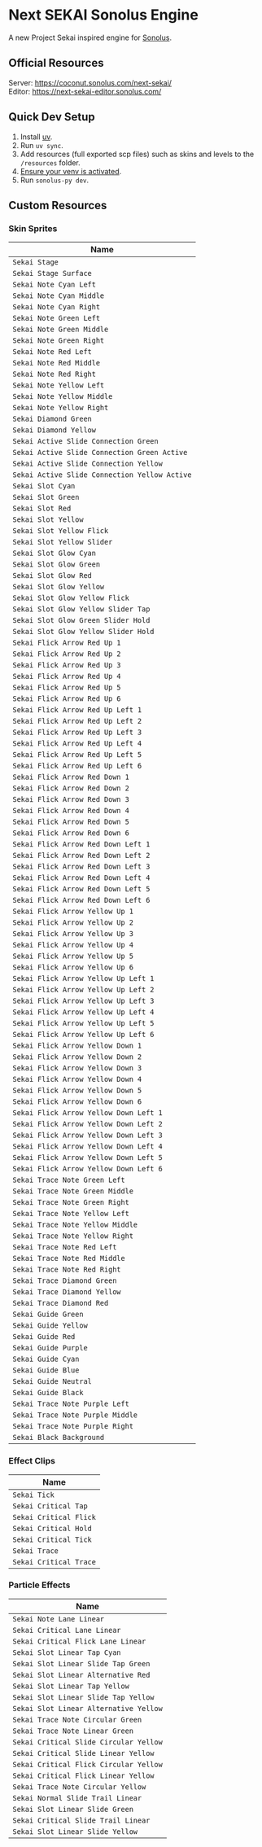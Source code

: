 # Next SEKAI Sonolus Engine

A new Project Sekai inspired engine for [Sonolus](https://sonolus.com).

## Official Resources

Server: https://coconut.sonolus.com/next-sekai/  
Editor: https://next-sekai-editor.sonolus.com/  

## Quick Dev Setup
1. Install [uv](https://docs.astral.sh/uv/).
2. Run `uv sync`.
3. Add resources (full exported scp files) such as skins and levels to the `/resources` folder.
4. [Ensure your venv is activated](https://docs.astral.sh/uv/pip/environments/#using-a-virtual-environment).
5. Run `sonolus-py dev`.

## Custom Resources

### Skin Sprites

| Name                                          |
|-----------------------------------------------|
| `Sekai Stage`                                 |
| `Sekai Stage Surface`                         |
| `Sekai Note Cyan Left`                        |
| `Sekai Note Cyan Middle`                      |
| `Sekai Note Cyan Right`                       |
| `Sekai Note Green Left`                       |
| `Sekai Note Green Middle`                     |
| `Sekai Note Green Right`                      |
| `Sekai Note Red Left`                         |
| `Sekai Note Red Middle`                       |
| `Sekai Note Red Right`                        |
| `Sekai Note Yellow Left`                      |
| `Sekai Note Yellow Middle`                    |
| `Sekai Note Yellow Right`                     |
| `Sekai Diamond Green`                         |
| `Sekai Diamond Yellow`                        |
| `Sekai Active Slide Connection Green`         |
| `Sekai Active Slide Connection Green Active`  |
| `Sekai Active Slide Connection Yellow`        |
| `Sekai Active Slide Connection Yellow Active` |
| `Sekai Slot Cyan`                             |
| `Sekai Slot Green`                            |
| `Sekai Slot Red`                              |
| `Sekai Slot Yellow`                           |
| `Sekai Slot Yellow Flick`                     |
| `Sekai Slot Yellow Slider`                    |
| `Sekai Slot Glow Cyan`                        |
| `Sekai Slot Glow Green`                       |
| `Sekai Slot Glow Red`                         |
| `Sekai Slot Glow Yellow`                      |
| `Sekai Slot Glow Yellow Flick`                |
| `Sekai Slot Glow Yellow Slider Tap`           |
| `Sekai Slot Glow Green Slider Hold`           |
| `Sekai Slot Glow Yellow Slider Hold`          |
| `Sekai Flick Arrow Red Up 1`                  |
| `Sekai Flick Arrow Red Up 2`                  |
| `Sekai Flick Arrow Red Up 3`                  |
| `Sekai Flick Arrow Red Up 4`                  |
| `Sekai Flick Arrow Red Up 5`                  |
| `Sekai Flick Arrow Red Up 6`                  |
| `Sekai Flick Arrow Red Up Left 1`             |
| `Sekai Flick Arrow Red Up Left 2`             |
| `Sekai Flick Arrow Red Up Left 3`             |
| `Sekai Flick Arrow Red Up Left 4`             |
| `Sekai Flick Arrow Red Up Left 5`             |
| `Sekai Flick Arrow Red Up Left 6`             |
| `Sekai Flick Arrow Red Down 1`                |
| `Sekai Flick Arrow Red Down 2`                |
| `Sekai Flick Arrow Red Down 3`                |
| `Sekai Flick Arrow Red Down 4`                |
| `Sekai Flick Arrow Red Down 5`                |
| `Sekai Flick Arrow Red Down 6`                |
| `Sekai Flick Arrow Red Down Left 1`           |
| `Sekai Flick Arrow Red Down Left 2`           |
| `Sekai Flick Arrow Red Down Left 3`           |
| `Sekai Flick Arrow Red Down Left 4`           |
| `Sekai Flick Arrow Red Down Left 5`           |
| `Sekai Flick Arrow Red Down Left 6`           |
| `Sekai Flick Arrow Yellow Up 1`               |
| `Sekai Flick Arrow Yellow Up 2`               |
| `Sekai Flick Arrow Yellow Up 3`               |
| `Sekai Flick Arrow Yellow Up 4`               |
| `Sekai Flick Arrow Yellow Up 5`               |
| `Sekai Flick Arrow Yellow Up 6`               |
| `Sekai Flick Arrow Yellow Up Left 1`          |
| `Sekai Flick Arrow Yellow Up Left 2`          |
| `Sekai Flick Arrow Yellow Up Left 3`          |
| `Sekai Flick Arrow Yellow Up Left 4`          |
| `Sekai Flick Arrow Yellow Up Left 5`          |
| `Sekai Flick Arrow Yellow Up Left 6`          |
| `Sekai Flick Arrow Yellow Down 1`             |
| `Sekai Flick Arrow Yellow Down 2`             |
| `Sekai Flick Arrow Yellow Down 3`             |
| `Sekai Flick Arrow Yellow Down 4`             |
| `Sekai Flick Arrow Yellow Down 5`             |
| `Sekai Flick Arrow Yellow Down 6`             |
| `Sekai Flick Arrow Yellow Down Left 1`        |
| `Sekai Flick Arrow Yellow Down Left 2`        |
| `Sekai Flick Arrow Yellow Down Left 3`        |
| `Sekai Flick Arrow Yellow Down Left 4`        |
| `Sekai Flick Arrow Yellow Down Left 5`        |
| `Sekai Flick Arrow Yellow Down Left 6`        |
| `Sekai Trace Note Green Left`                 |
| `Sekai Trace Note Green Middle`               |
| `Sekai Trace Note Green Right`                |
| `Sekai Trace Note Yellow Left`                |
| `Sekai Trace Note Yellow Middle`              |
| `Sekai Trace Note Yellow Right`               |
| `Sekai Trace Note Red Left`                   |
| `Sekai Trace Note Red Middle`                 |
| `Sekai Trace Note Red Right`                  |
| `Sekai Trace Diamond Green`                   |
| `Sekai Trace Diamond Yellow`                  |
| `Sekai Trace Diamond Red`                     |
| `Sekai Guide Green`                           |
| `Sekai Guide Yellow`                          |
| `Sekai Guide Red`                             |
| `Sekai Guide Purple`                          |
| `Sekai Guide Cyan`                            |
| `Sekai Guide Blue`                            |
| `Sekai Guide Neutral`                         |
| `Sekai Guide Black`                           |
| `Sekai Trace Note Purple Left`                |
| `Sekai Trace Note Purple Middle`              |
| `Sekai Trace Note Purple Right`               |
| `Sekai Black Background`                      |

### Effect Clips

| Name                   |
|------------------------|
| `Sekai Tick`           |
| `Sekai Critical Tap`   |
| `Sekai Critical Flick` |
| `Sekai Critical Hold`  |
| `Sekai Critical Tick`  |
| `Sekai Trace`          |
| `Sekai Critical Trace` |

### Particle Effects

| Name                                        |
|---------------------------------------------|
| `Sekai Note Lane Linear`                    |
| `Sekai Critical Lane Linear`                |
| `Sekai Critical Flick Lane Linear`          |
| `Sekai Slot Linear Tap Cyan`                |
| `Sekai Slot Linear Slide Tap Green`         |
| `Sekai Slot Linear Alternative Red`         |
| `Sekai Slot Linear Tap Yellow`              |
| `Sekai Slot Linear Slide Tap Yellow`        |
| `Sekai Slot Linear Alternative Yellow`      |
| `Sekai Trace Note Circular Green`           |
| `Sekai Trace Note Linear Green`             |
| `Sekai Critical Slide Circular Yellow`      |
| `Sekai Critical Slide Linear Yellow`        |
| `Sekai Critical Flick Circular Yellow`      |
| `Sekai Critical Flick Linear Yellow`        |
| `Sekai Trace Note Circular Yellow`          |
| `Sekai Normal Slide Trail Linear`           |
| `Sekai Slot Linear Slide Green`             |
| `Sekai Critical Slide Trail Linear`         |
| `Sekai Slot Linear Slide Yellow`            |
